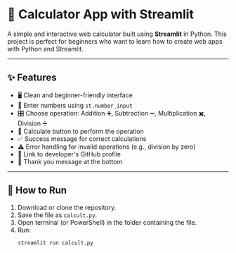 # 🧮 Calculator App with Streamlit

A simple and interactive web calculator built using **Streamlit** in Python. This project is perfect for beginners who want to learn how to create web apps with Python and Streamlit.  

---

## ✨ Features

- 🖥️ Clean and beginner-friendly interface  
- 🔢 Enter numbers using `st.number_input`  
- 🎛️ Choose operation: Addition ➕, Subtraction ➖, Multiplication ✖️, Division ➗  
- 🎯 Calculate button to perform the operation  
- ✅ Success message for correct calculations  
- ⚠️ Error handling for invalid operations (e.g., division by zero)  
- 🔗 Link to developer's GitHub profile  
- 🙌 Thank you message at the bottom  

---

## 🚀 How to Run

1. Download or clone the repository.  
2. Save the file as `calcult.py`.  
3. Open terminal (or PowerShell) in the folder containing the file.  
4. Run:  
   ```bash
   streamlit run calcult.py
